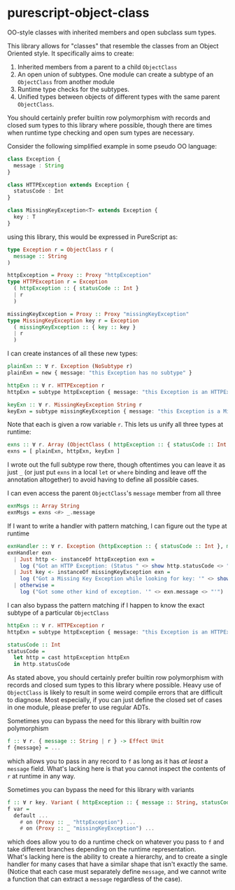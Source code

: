 # purescript-object-class
OO-style classes with inherited members and open subclass sum types.

This library allows for "classes" that resemble the classes from an Object Oriented style. 
It specifically aims to create:
1. Inherited members from a parent to a child `ObjectClass`
2. An open union of subtypes. One module can create a subtype of an `ObjectClass` from another module
3. Runtime type checks for the subtypes. 
4. Unified types between objects of different types with the same parent `ObjectClass`. 

You should certainly prefer builtin row polymorphism with records and closed sum types to this library
where possible, though there are times when runtime type checking and open sum types are necessary. 

Consider the following simplified example in some pseudo OO language:
```TypeScript
class Exception { 
  message : String
}

class HTTPException extends Exception { 
  statusCode : Int
}

class MissingKeyException<T> extends Exception { 
  key : T 
}
```

using this library, this would be expressed in PureScript as:
```PureScript
type Exception r = ObjectClass r ( 
  message :: String
)

httpException = Proxy :: Proxy "httpException"
type HTTPException r = Exception 
  ( httpException :: { statusCode :: Int }
  | r 
  ) 

missingKeyException = Proxy :: Proxy "missingKeyException"
type MissingKeyException key r = Exception 
  ( missingKeyException :: { key :: key }
  | r
  )
```

I can create instances of all these new types:
```PureScript
plainExn :: ∀ r. Exception (NoSubtype r)
plainExn = new { message: "this Exception has no subtype" } 

httpExn :: ∀ r. HTTPException r
httpExn = subtype httpException { message: "this Exception is an HTTPException at runtime", statusCode: 404 } 

keyExn :: ∀ r. MissingKeyException String r
keyExn = subtype missingKeyException { message: "this Exception is a MissingKeyException at runtime", key: "I'm missing" }
```
Note that each is given a row variable `r`.  This lets us unify all three types at runtime:
```PureScript
exns :: ∀ r. Array (ObjectClass ( httpException :: { statusCode :: Int }, missingKeyException :: { key :: String }, noSubtype :: Unit | r ) ( message :: String ))
exns = [ plainExn, httpExn, keyExn ]
```
I wrote out the full subtype row there, though oftentimes you can leave it as just `_` (or just put `exns` in a local 
`let` or `where` binding and leave off the annotation altogether) to avoid having to define all possible cases. 

I can even access the parent `ObjectClass`'s `message` member from all three
```PureScript
exnMsgs :: Array String
exnMsgs = exns <#> _.message
```

If I want to write a handler with pattern matching, I can figure out the type at runtime 
```PureScript
exnHandler :: ∀ r. Exception (httpException :: { statusCode :: Int }, missingKeyException :: { key :: String } | r ) -> Effect Unit
exnHandler exn 
  | Just http <- instanceOf httpException exn = 
    log ("Got an HTTP Exception: (Status " <> show http.statusCode <> ") '" <> http.message <> "'")
  | Just key <- instanceOf missingKeyException exn = 
    log ("Got a Missing Key Exception while looking for key: '" <> show key.key <> "'.  '" <> key.message <> "'")
  | otherwise = 
    log ("Got some other kind of exception. '" <> exn.message <> "'")
```

I can also bypass the pattern matching if I happen to know the exact subtype of a particular `ObjectClass`
```PureScript
httpExn :: ∀ r. HTTPException r
httpExn = subtype httpException { message: "this Exception is an HTTPException at runtime", statusCode: 404 } 

statusCode :: Int
statusCode = 
  let http = cast httpException httpExn
  in http.statusCode
```


As stated above, you should certainly prefer builtin row polymorphism with records and closed sum types 
to this library where possible.  Heavy use of `ObjectClass` is likely to result in some weird compile errors 
that are difficult to diagnose.  Most especially, if you can just define the closed set of cases in one module, 
please prefer to use regular ADTs.

Sometimes you can bypass the need for this library with builtin row polymorphism
```PureScript
f :: ∀ r. { message :: String | r } -> Effect Unit
f {message} = ...
```
which allows you to pass in any record to `f` as long as it has _at least_ a `message` field. 
What's lacking here is that you cannot inspect the contents of `r` at runtime in any way.

Sometimes you can bypass the need for this library with variants
```PureScript
f :: ∀ r key. Variant ( httpException :: { message :: String, statusCode :: Int }, missingKeyException :: { message :: String, key :: Key } | r ) -> String
f var = 
  default ... 
    # on (Proxy :: _ "httpException") ...
    # on (Proxy :: _ "missingKeyException") ... 
```
which does allow you to do a runtime check on whatever you pass to `f` and take different branches 
depending on the runtime representation.  
What's lacking here is the ability to create a hierarchy, and to create a single handler for many cases that
have a similar shape that isn't exactly the same. (Notice that each case must separately define `message`, and we
cannot write a function that can extract a `message` regardless of the case).  
